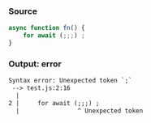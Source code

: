 ### Source
```js parse:stmt
async function fn() {
    for await (;;;) ;
}
```

### Output: error
```txt
Syntax error: Unexpected token `;`
 --> test.js:2:16
  |
2 |     for await (;;;) ;
  |                ^ Unexpected token
```
